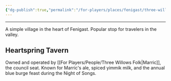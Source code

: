 ```yaml
---
{"dg-publish":true,"permalink":"/for-players/places/fenigast/three-willows/"}
---
```


***
A simple village in the heart of Fenigast. Popular stop for travelers in the valley.
## Heartspring Tavern
Owned and operated by [[For Players/People/Three Willows Folk\|Marric]], the council seat. Known for Marric's ale, spiced yimmik milk, and the annual blue burge feast during the Night of Songs.
